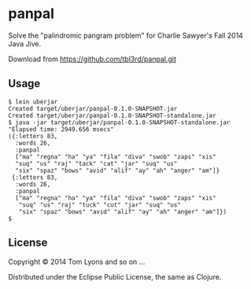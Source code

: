 # panpal

Solve the "palindromic pangram problem"
for Charlie Sawyer's Fall 2014 Java Jive.

Download from https://github.com/tbl3rd/panpal.git

## Usage

    $ lein uberjar
    Created target/uberjar/panpal-0.1.0-SNAPSHOT.jar
    Created target/uberjar/panpal-0.1.0-SNAPSHOT-standalone.jar
    $ java -jar target/uberjar/panpal-0.1.0-SNAPSHOT-standalone.jar
    "Elapsed time: 2949.656 msecs"
    ({:letters 83,
      :words 26,
      :panpal
      ["ma" "regna" "ha" "ya" "fila" "diva" "swob" "zaps" "xis"
      "suq" "us" "raj" "tack" "cat" "jar" "suq" "us"
      "six" "spaz" "bows" "avid" "alif" "ay" "ah" "anger" "am"]}
     {:letters 83,
      :words 26,
      :panpal
      ["ma" "regna" "ha" "ya" "fila" "diva" "swob" "zaps" "xis"
       "suq" "us" "raj" "tuck" "cut" "jar" "suq" "us"
       "six" "spaz" "bows" "avid" "alif" "ay" "ah" "anger" "am"]})
    $

## License

Copyright © 2014 Tom Lyons and so on ...

Distributed under the Eclipse Public License, the same as Clojure.
